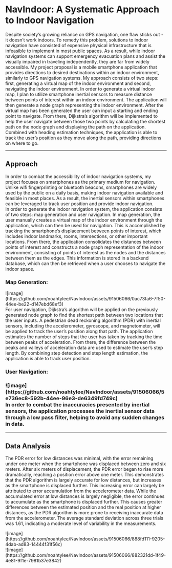 
<h1>NavIndoor: A Systematic Approach to Indoor Navigation</h1>
<p>Despite society’s growing reliance on GPS navigation, one flaw sticks out - it doesn’t work indoors. To remedy this problem, solutions to indoor navigation have consisted of expensive physical infrastructure that is infeasible to implement in most public spaces. As a result, while indoor navigation systems can support emergency evacuation plans and assist the visually impaired in traveling independently, they are far from widely accessible. My project proposal is a mobile smartphone application that provides directions to desired destinations within an indoor environment, similarly to GPS navigation systems. My approach consists of two steps: first, generating a virtual map of the indoor environment and second, navigating the indoor environment. In order to generate a virtual indoor map, I plan to utilize smartphone inertial sensors to measure distance between points of interest within an indoor environment. The application will then generate a node graph representing the indoor environment. After the virtual map has been generated the user can input a starting and ending point to navigate. From there, Dijkstra’s algorithm will be implemented to help the user navigate between those two points by calculating the shortest path on the node graph and displaying the path on the application. Combined with heading estimation techniques, the application is able to track the user’s position as they move along the path, providing directions on where to go.</p>
<hr>
<h2>Approach</h2>
<p>In order to combat the accessibility of indoor navigation systems, my project focuses on smartphones as the primary medium for navigation. Unlike wifi fingerprinting or bluetooth beacons, smartphones are widely used by the public on a daily basis, making indoor navigation available and feasible in most places. As a result, the inertial sensors within smartphones can be leveraged to track user position and provide indoor navigation.
<br>
In order to generate the indoor navigation system, the application consists of two steps: map generation and user navigation. In map generation, the user manually creates a virtual map of the indoor environment through the application, which can then be used for navigation. This is accomplished by tracking the smartphone’s displacement between points of interest, which includes indoor landmarks, rooms, intersections, or other important locations. From there, the application consolidates the distances between points of interest and constructs a node graph representation of the indoor environment, consisting of points of interest as the nodes and the distances between them as the edges. This information is stored in a backend database, which can then be retrieved when a user chooses to navigate the indoor space.
<br>
<h3>Map Generation:</h3>
![image](https://github.com/noahtylee/NavIndoor/assets/91506066/0ac73fa6-7f50-44ee-be22-d147ebd68ef3)
<br>
For user navigation, Dijkstra’s algorithm will be applied on the previously generated node graph to find the shortest path between two locations that the user inputs. A pedestrian dead reckoning algorithm (PDR) with inertial sensors, including the accelerometer, gyroscope, and magnetometer, will be applied to track the user’s position along that path. The application estimates the number of steps that the user has taken by tracking the time between peaks of acceleration. From there, the difference between the peaks and valleys of acceleration data are used to estimate the user’s step length. By combining step detection and step length estimation, the application is able to track user position.
<br>
<h3>User Navigation:<h3>
![image](https://github.com/noahtylee/NavIndoor/assets/91506066/5e736ec8-592b-44ee-96e3-de6349fd749c)
<br>
In order to combat the inaccuracies presented by inertial sensors, the application  processes the inertial sensor data through a low pass filter, helping to avoid any sudden changes in data.
</p>
<hr>
<h2>Data Analysis</h2>
<p>The PDR error for low distances was minimal, with the error remaining under one meter when the smartphone was displaced between zero and six meters. After six meters of displacement, the PDR error began to rise more dramatically, reaching a position error above one meter. This demonstrates that the PDR algorithm is largely accurate for low distances, but increases as the smartphone is displaced further. This increasing error can largely be attributed to error accumulation from the accelerometer data. While the accumulated error at low distances is largely negligible, the error continues to accumulate as the smartphone is displaced further. This causes greater differences between the estimated position and the real position at higher distances, as the PDR algorithm is more prone to receiving inaccurate data from the accelerometer. The average standard deviation across three trials was 1.61, indicating a moderate level of variability in the measurements.</p>
![image](https://github.com/noahtylee/NavIndoor/assets/91506066/888fd111-9205-4dab-ad83-14444f31f56c)
<br>
![image](https://github.com/noahtylee/NavIndoor/assets/91506066/882321dd-1f49-4e81-9f1e-7981b37e3842)
